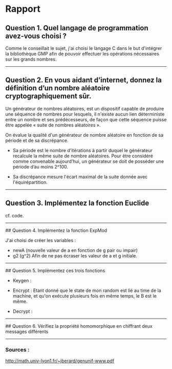 # Rapport 

## Question 1. Quel langage de programmation avez-vous choisi ?

Comme le conseillait le sujet, j'ai choisi le langage C dans le but d'intégrer la bibliothèque GMP afin de pouvoir effectuer les opérations nécessaires sur les grands nombres.

___

## Question 2. En vous aidant d’internet, donnez la définition d’un nombre aléatoire cryptographiquement sûr.

Un générateur de nombres aléatoires, est un dispositif capable de produire une séquence de nombres pour lesquels, il n'existe aucun lien déterministe entre un nombre et ses prédécesseurs, de façon que cette séquence puisse être appelée « suite de nombres aléatoires ».

On évalue la qualité d'un générateur de nombre aléatoire en fonction de sa période et de sa discrépance.

- Sa période est le nombre d'itérations à partir duquel le générateur recalcule la même suite de nombre aléatoires. Pour être considéré comme convenable aujourd’hui, un générateur se doit de posséder une période d’au moins 2^100.

- Sa discrépance mesure l'écart maximal de la suite donnée avec l'équirépartition.


___

## Question 3. Implémentez la fonction Euclide

cf. code.
___

## Question 4. Implémentez la fonction ExpMod

J'ai choisi de créer les variables :
- newA (nouvelle valeur de a en fonction de g pair ou impair)
- g2 (g^2) 
Afin de ne pas écraser les valeur de a et g initiale.


___

## Question 5. Implémentez ces trois fonctions

- Keygen :

- Encrypt :
	Etant donné que le state de mon random est lié au time de la machine, et qu'on exécute plusieurs fois en même temps, le B est le même.

- Decrypt :


___

## Question 6. Vérifiez la propriété homomorphique en chiffrant deux messages différents


___

### Sources :

http://math.univ-lyon1.fr/~jberard/genunif-www.pdf